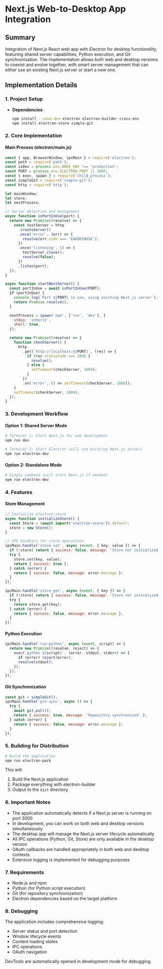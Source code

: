 # Next.js Web-to-Desktop App Integration

## Summary

Integration of Next.js React web app with Electron for desktop functionality, featuring shared server capabilities, Python execution, and Git synchronization. The implementation allows both web and desktop versions to coexist and evolve together, with smart server management that can either use an existing Next.js server or start a new one.

## Implementation Details

### 1. Project Setup

- **Dependencies**:
  ```bash
  npm install --save-dev electron electron-builder cross-env
  npm install electron-store simple-git
  ```

### 2. Core Implementation

#### Main Process (electron/main.js)

```javascript
const { app, BrowserWindow, ipcMain } = require('electron');
const path = require('path');
const isDev = process.env.NODE_ENV !== 'production';
const PORT = process.env.ELECTRON_PORT || 3000;
const { exec, spawn } = require('child_process');
const simpleGit = require('simple-git');
const http = require('http');

let mainWindow;
let store;
let nextProcess;

// Server detection and management
async function isPortInUse(port) {
  return new Promise((resolve) => {
    const testServer = http
      .createServer()
      .once('error', (err) => {
        resolve(err.code === 'EADDRINUSE');
      })
      .once('listening', () => {
        testServer.close();
        resolve(false);
      })
      .listen(port);
  });
}

async function startNextServer() {
  const portInUse = await isPortInUse(PORT);
  if (portInUse) {
    console.log(`Port ${PORT} in use, using existing Next.js server`);
    return Promise.resolve();
  }

  nextProcess = spawn('npm', ['run', 'dev'], {
    stdio: 'inherit',
    shell: true,
  });

  return new Promise((resolve) => {
    function checkServer() {
      http
        .get(`http://localhost:${PORT}`, (res) => {
          if (res.statusCode === 200) {
            resolve();
          } else {
            setTimeout(checkServer, 1000);
          }
        })
        .on('error', () => setTimeout(checkServer, 1000));
    }
    setTimeout(checkServer, 1000);
  });
}
```

### 3. Development Workflow

#### Option 1: Shared Server Mode

```bash
# Terminal 1: Start Next.js for web development
npm run dev

# Terminal 2: Start Electron (will use existing Next.js server)
npm run electron-dev
```

#### Option 2: Standalone Mode

```bash
# Single command (will start Next.js if needed)
npm run electron-dev
```

### 4. Features

#### Store Management

```javascript
// Initialize electron-store
async function initializeStore() {
  const Store = (await import('electron-store')).default;
  store = new Store();
}

// IPC handlers for store operations
ipcMain.handle('store-set', async (event, { key, value }) => {
  if (!store) return { success: false, message: 'Store not initialized' };
  try {
    store.set(key, value);
    return { success: true };
  } catch (error) {
    return { success: false, message: error.message };
  }
});

ipcMain.handle('store-get', async (event, { key }) => {
  if (!store) return { success: false, message: 'Store not initialized' };
  try {
    return store.get(key);
  } catch (error) {
    return { success: false, message: error.message };
  }
});
```

#### Python Execution

```javascript
ipcMain.handle('run-python', async (event, script) => {
  return new Promise((resolve, reject) => {
    exec(`python ${script}`, (error, stdout, stderr) => {
      if (error) reject(error);
      resolve(stdout);
    });
  });
});
```

#### Git Synchronization

```javascript
const git = simpleGit();
ipcMain.handle('git-sync', async () => {
  try {
    await git.pull();
    return { success: true, message: 'Repository synchronized' };
  } catch (error) {
    return { success: false, message: error.message };
  }
});
```

### 5. Building for Distribution

```bash
# Build the application
npm run electron-pack
```

This will:

1. Build the Next.js application
2. Package everything with electron-builder
3. Output to the `dist` directory

### 6. Important Notes

- The application automatically detects if a Next.js server is running on port 3000
- In development, you can work on both web and desktop versions simultaneously
- The desktop app will manage the Next.js server lifecycle automatically
- All IPC operations (Python, Git, Store) are only available in the desktop version
- OAuth callbacks are handled appropriately in both web and desktop contexts
- Extensive logging is implemented for debugging purposes

### 7. Requirements

- Node.js and npm
- Python (for Python script execution)
- Git (for repository synchronization)
- Electron dependencies based on the target platform

### 8. Debugging

The application includes comprehensive logging:

- Server status and port detection
- Window lifecycle events
- Content loading states
- IPC operations
- OAuth navigation

DevTools are automatically opened in development mode for debugging.
